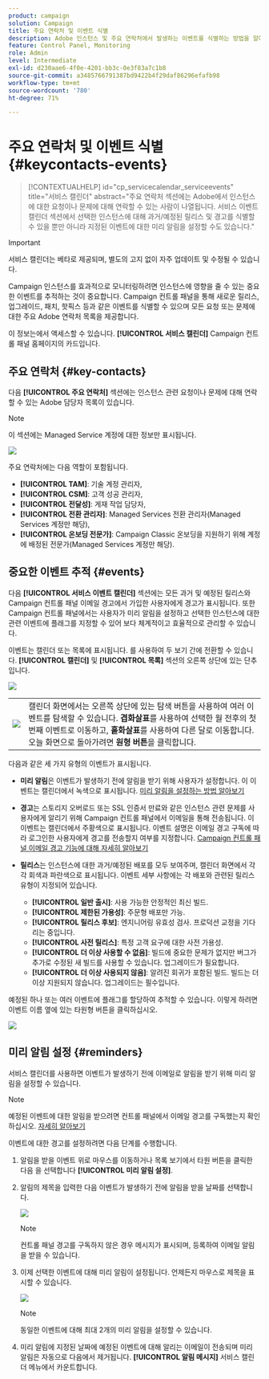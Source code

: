 ```yaml
---
product: campaign
solution: Campaign
title: 주요 연락처 및 이벤트 식별
description: Adobe 인스턴스 및 주요 연락처에서 발생하는 이벤트를 식별하는 방법을 알아봅니다.
feature: Control Panel, Monitoring
role: Admin
level: Intermediate
exl-id: d230aae6-4f0e-4201-bb3c-0e3f83a7c1b8
source-git-commit: a3485766791387bd9422b4f29daf86296efafb98
workflow-type: tm+mt
source-wordcount: '780'
ht-degree: 71%

---
```


# 주요 연락처 및 이벤트 식별 {#keycontacts-events}

>[!CONTEXTUALHELP]
>id="cp_servicecalendar_serviceevents"
>title="서비스 캘린더"
>abstract="주요 연락처 섹션에는 Adobe에서 인스턴스에 대한 요청이나 문제에 대해 연락할 수 있는 사람이 나열됩니다. 서비스 이벤트 캘린더 섹션에서 선택한 인스턴스에 대해 과거/예정된 릴리스 및 경고를 식별할 수 있을 뿐만 아니라 지정된 이벤트에 대한 미리 알림을 설정할 수도 있습니다."

>[!IMPORTANT]
>
>서비스 캘린더는 베타로 제공되며, 별도의 고지 없이 자주 업데이트 및 수정될 수 있습니다.

Campaign 인스턴스를 효과적으로 모니터링하려면 인스턴스에 영향을 줄 수 있는 중요한 이벤트를 추적하는 것이 중요합니다. Campaign 컨트롤 패널을 통해 새로운 릴리스, 업그레이드, 패치, 핫픽스 등과 같은 이벤트를 식별할 수 있으며 모든 요청 또는 문제에 대한 주요 Adobe 연락처 목록을 제공합니다.

이 정보는에서 액세스할 수 있습니다. **[!UICONTROL 서비스 캘린더]** Campaign 컨트롤 패널 홈페이지의 카드입니다.

## 주요 연락처 {#key-contacts}

다음 **[!UICONTROL 주요 연락처]** 섹션에는 인스턴스 관련 요청이나 문제에 대해 연락할 수 있는 Adobe 담당자 목록이 있습니다.

>[!NOTE]
>
>이 섹션에는 Managed Service 계정에 대한 정보만 표시됩니다.

![](assets/service-events-contacts.png)

주요 연락처에는 다음 역할이 포함됩니다.

* **[!UICONTROL TAM]**: 기술 계정 관리자,
* **[!UICONTROL CSM]**: 고객 성공 관리자,
* **[!UICONTROL 전달성]**: 게재 작업 담당자,
* **[!UICONTROL 전환 관리자]**: Managed Services 전환 관리자(Managed Services 계정만 해당),
* **[!UICONTROL 온보딩 전문가]**: Campaign Classic 온보딩을 지원하기 위해 계정에 배정된 전문가(Managed Services 계정만 해당).

## 중요한 이벤트 추적 {#events}

다음 **[!UICONTROL 서비스 이벤트 캘린더]** 섹션에는 모든 과거 및 예정된 릴리스와 Campaign 컨트롤 패널 이메일 경고에서 가입한 사용자에게 경고가 표시됩니다. 또한 Campaign 컨트롤 패널에서는 사용자가 미리 알림을 설정하고 선택한 인스턴스에 대한 관련 이벤트에 플래그를 지정할 수 있어 보다 체계적이고 효율적으로 관리할 수 있습니다.

이벤트는 캘린더 또는 목록에 표시됩니다. 를 사용하여 두 보기 간에 전환할 수 있습니다. **[!UICONTROL 캘린더]** 및 **[!UICONTROL 목록]** 섹션의 오른쪽 상단에 있는 단추입니다.

![](assets/service-events-calendar.png)

<table><tr style="border: 0;">
<td><img src="assets/do-not-localize/nav-buttons.png">
</td><td>캘린더 화면에서는 오른쪽 상단에 있는 탐색 버튼을 사용하여 여러 이벤트를 탐색할 수 있습니다. <b>겹화살표</b>를 사용하여 선택한 월 전후의 첫 번째 이벤트로 이동하고, <b>홑화살표</b>를 사용하여 다른 달로 이동합니다. 오늘 화면으로 돌아가려면 <b>원형 버튼</b>을 클릭합니다.</td>
</tr></table>

다음과 같은 세 가지 유형의 이벤트가 표시됩니다.

* **미리 알림**&#x200B;은 이벤트가 발생하기 전에 알림을 받기 위해 사용자가 설정합니다. 이 이벤트는 캘린더에서 녹색으로 표시됩니다. [미리 알림을 설정하는 방법 알아보기](#reminders)
* **경고**&#x200B;는 스토리지 오버로드 또는 SSL 인증서 만료와 같은 인스턴스 관련 문제를 사용자에게 알리기 위해 Campaign 컨트롤 패널에서 이메일을 통해 전송됩니다. 이 이벤트는 캘린더에서 주황색으로 표시됩니다. 이벤트 설명은 이메일 경고 구독에 따라 로그인한 사용자에게 경고를 전송할지 여부를 지정합니다. [Campaign 컨트롤 패널 이메일 경고 기능에 대해 자세히 알아보기](../performance-monitoring/using/email-alerting.md)

* **릴리스**&#x200B;는 인스턴스에 대한 과거/예정된 배포를 모두 보여주며, 캘린더 화면에서 각각 회색과 파란색으로 표시됩니다. 이벤트 세부 사항에는 각 배포와 관련된 릴리스 유형이 지정되어 있습니다.

   * **[!UICONTROL 일반 출시]**: 사용 가능한 안정적인 최신 빌드.
   * **[!UICONTROL 제한된 가용성]**: 주문형 배포만 가능.
   * **[!UICONTROL 릴리스 후보]**: 엔지니어링 유효성 검사. 프로덕션 교정을 기다리는 중입니다.
   * **[!UICONTROL 사전 릴리스]**: 특정 고객 요구에 대한 사전 가용성.
   * **[!UICONTROL 더 이상 사용할 수 없음]**: 빌드에 중요한 문제가 없지만 버그가 추가로 수정된 새 빌드를 사용할 수 있습니다. 업그레이드가 필요합니다.
   * **[!UICONTROL 더 이상 사용되지 않음]**: 알려진 회귀가 포함된 빌드. 빌드는 더 이상 지원되지 않습니다. 업그레이드는 필수입니다.

예정된 하나 또는 여러 이벤트에 플래그를 할당하여 추적할 수 있습니다. 이렇게 하려면 이벤트 이름 옆에 있는 타원형 버튼을 클릭하십시오.

![](assets/service-events-flag.png)

## 미리 알림 설정 {#reminders}

서비스 캘린더를 사용하면 이벤트가 발생하기 전에 이메일로 알림을 받기 위해 미리 알림을 설정할 수 있습니다.

>[!NOTE]
>
>예정된 이벤트에 대한 알림을 받으려면 컨트롤 패널에서 이메일 경고를 구독했는지 확인하십시오. [자세히 알아보기](../performance-monitoring/using/email-alerting.md)

이벤트에 대한 경고를 설정하려면 다음 단계를 수행합니다.

1. 알림을 받을 이벤트 위로 마우스를 이동하거나 목록 보기에서 타원 버튼을 클릭한 다음 을 선택합니다 **[!UICONTROL 미리 알림 설정]**.

1. 알림의 제목을 입력한 다음 이벤트가 발생하기 전에 알림을 받을 날짜를 선택합니다.

   ![](assets/service-events-set-reminder.png)

   >[!NOTE]
   >
   >컨트롤 패널 경고를 구독하지 않은 경우 메시지가 표시되며, 등록하여 이메일 알림을 받을 수 있습니다.

1. 이제 선택한 이벤트에 대해 미리 알림이 설정됩니다. 언제든지 마우스로 제목을 표시할 수 있습니다.

   ![](assets/service-events-reminder.png)

   >[!NOTE]
   >
   >동일한 이벤트에 대해 최대 2개의 미리 알림을 설정할 수 있습니다.

1. 미리 알림에 지정된 날짜에 예정된 이벤트에 대해 알리는 이메일이 전송되며 미리 알림은 자동으로 다음에서 제거됩니다. **[!UICONTROL 알림 메시지]** 서비스 캘린더 메뉴에서 카운트합니다.
